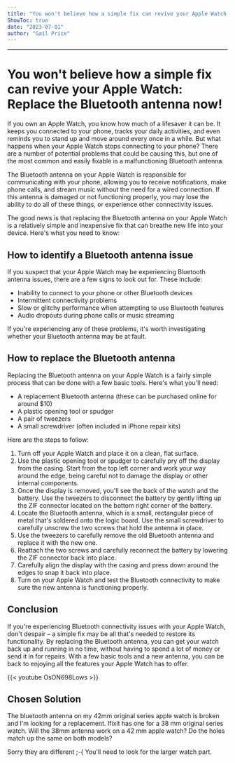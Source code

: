 ```yaml
---
title: "You won't believe how a simple fix can revive your Apple Watch: Replace the Bluetooth antenna now!"
ShowToc: true 
date: "2023-07-01"
author: "Gail Price"
---
```

*****
# You won't believe how a simple fix can revive your Apple Watch: Replace the Bluetooth antenna now!

If you own an Apple Watch, you know how much of a lifesaver it can be. It keeps you connected to your phone, tracks your daily activities, and even reminds you to stand up and move around every once in a while. But what happens when your Apple Watch stops connecting to your phone? There are a number of potential problems that could be causing this, but one of the most common and easily fixable is a malfunctioning Bluetooth antenna.

The Bluetooth antenna on your Apple Watch is responsible for communicating with your phone, allowing you to receive notifications, make phone calls, and stream music without the need for a wired connection. If this antenna is damaged or not functioning properly, you may lose the ability to do all of these things, or experience other connectivity issues.

The good news is that replacing the Bluetooth antenna on your Apple Watch is a relatively simple and inexpensive fix that can breathe new life into your device. Here's what you need to know:

## How to identify a Bluetooth antenna issue

If you suspect that your Apple Watch may be experiencing Bluetooth antenna issues, there are a few signs to look out for. These include:

- Inability to connect to your phone or other Bluetooth devices
- Intermittent connectivity problems
- Slow or glitchy performance when attempting to use Bluetooth features
- Audio dropouts during phone calls or music streaming

If you're experiencing any of these problems, it's worth investigating whether your Bluetooth antenna may be at fault.

## How to replace the Bluetooth antenna

Replacing the Bluetooth antenna on your Apple Watch is a fairly simple process that can be done with a few basic tools. Here's what you'll need:

- A replacement Bluetooth antenna (these can be purchased online for around $10)
- A plastic opening tool or spudger
- A pair of tweezers
- A small screwdriver (often included in iPhone repair kits)

Here are the steps to follow:

1. Turn off your Apple Watch and place it on a clean, flat surface.
2. Use the plastic opening tool or spudger to carefully pry off the display from the casing. Start from the top left corner and work your way around the edge, being careful not to damage the display or other internal components.
3. Once the display is removed, you'll see the back of the watch and the battery. Use the tweezers to disconnect the battery by gently lifting up the ZIF connector located on the bottom right corner of the battery.
4. Locate the Bluetooth antenna, which is a small, rectangular piece of metal that's soldered onto the logic board. Use the small screwdriver to carefully unscrew the two screws that hold the antenna in place.
5. Use the tweezers to carefully remove the old Bluetooth antenna and replace it with the new one.
6. Reattach the two screws and carefully reconnect the battery by lowering the ZIF connector back into place.
7. Carefully align the display with the casing and press down around the edges to snap it back into place.
8. Turn on your Apple Watch and test the Bluetooth connectivity to make sure the new antenna is functioning properly.

## Conclusion

If you're experiencing Bluetooth connectivity issues with your Apple Watch, don't despair – a simple fix may be all that's needed to restore its functionality. By replacing the Bluetooth antenna, you can get your watch back up and running in no time, without having to spend a lot of money or send it in for repairs. With a few basic tools and a new antenna, you can be back to enjoying all the features your Apple Watch has to offer.

{{< youtube OsON698Lows >}} 



## Chosen Solution
 The bluetooth antenna on my 42mm original series apple watch is broken and I'm looking for a replacement.  Ifixit has one for a 38 mm original series watch.  Will the 38mm antenna work on a 42 mm apple watch?  Do the holes match up the same on both models?

 Sorry they are different ;-{ You'll need to look for the larger watch part.




